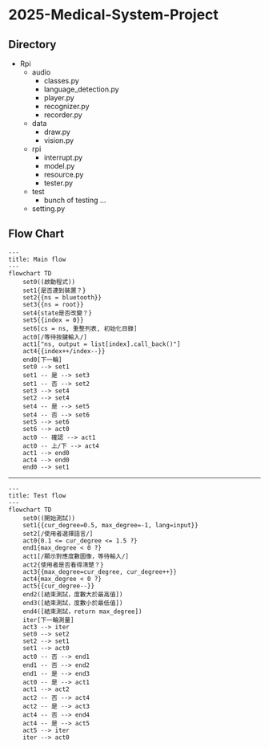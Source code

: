 # 2025-Medical-System-Project

## Directory

- Rpi
  - audio
    - classes.py
    - language_detection.py
    - player.py
    - recognizer.py
    - recorder.py
  - data
    - draw.py
    - vision.py
  - rpi
    - interrupt.py
    - model.py
    - resource.py
    - tester.py
  - test
    - bunch of testing ...
  - setting.py

## Flow Chart
```mermaid
---
title: Main flow
---
flowchart TD
    set0((啟動程式))
    set1{是否連到裝置？}
    set2{{ns = bluetooth}}
    set3{{ns = root}}
    set4{state是否改變？}
    set5{{index = 0}}
    set6[cs = ns, 重整列表, 初始化目錄]
    act0[/等待按鍵輸入/]
    act1["ns, output = list[index].call_back()"]
    act4{{index++/index--}}
    end0[下一輪]
    set0 --> set1
    set1 -- 是 --> set3
    set1 -- 否 --> set2
    set3 --> set4
    set2 --> set4
    set4 -- 是 --> set5
    set4 -- 否 --> set6
    set5 --> set6
    set6 --> act0
    act0 -- 確認 --> act1
    act0 -- 上/下 --> act4
    act1 --> end0
    act4 --> end0
    end0 --> set1
```
---
```mermaid
---
title: Test flow
---
flowchart TD
    set0((開始測試))
    set1{{cur_degree=0.5, max_degree=-1, lang=input}}
    set2[/使用者選擇語言/]
    act0{0.1 <= cur_degree <= 1.5 ?}
    end1{max_degree < 0 ?}
    act1[/顯示對應度數圖像，等待輸入/]
    act2{使用者是否看得清楚？}
    act3{{max_degree=cur_degree, cur_degree++}}
    act4{max_degree < 0 ?}
    act5{{cur_degree--}}
    end2([結束測試，度數大於最高值])
    end3([結束測試，度數小於最低值])
    end4([結束測試，return max_degree])
    iter[下一輪測量]
    act3 --> iter
    set0 --> set2
    set2 --> set1
    set1 --> act0
    act0 -- 否 --> end1
    end1 -- 否 --> end2
    end1 -- 是 --> end3
    act0 -- 是 --> act1
    act1 --> act2
    act2 -- 否 --> act4
    act2 -- 是 --> act3
    act4 -- 否 --> end4
    act4 -- 是 --> act5
    act5 --> iter
    iter --> act0
```